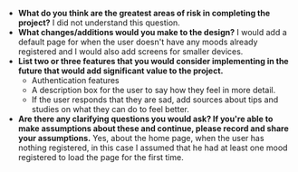 - **What do you think are the greatest areas of risk in completing the project?**
  I did not understand this question.
- **What changes/additions would you make to the design?**
  I would add a default page for when the user doesn't have any moods already registered and I would also add screens for smaller devices.
- **List two or three features that you would consider implementing in the future that would add significant value to the project.**
  - Authentication features
  - A description box for the user to say how they feel in more detail.
  - If the user responds that they are sad, add sources about tips and studies on what they can do to feel better.
- **Are there any clarifying questions you would ask? If you're able to make assumptions about these and continue, please record and share your assumptions.**
Yes, about the home page, when the user has nothing registered, in this case I assumed that he had at least one mood registered to load the page for the first time.
